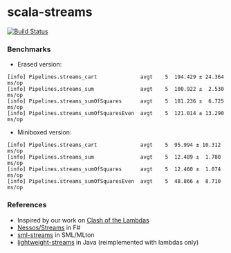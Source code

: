 scala-streams
=============
[![Build Status](https://travis-ci.org/biboudis/scala-streams.svg?branch=master)](https://travis-ci.org/biboudis/scala-streams)

### Benchmarks

- Erased version:
```
[info] Pipelines.streams_cart              avgt    5  194.429 ± 24.364  ms/op
[info] Pipelines.streams_sum               avgt    5  100.922 ±  2.530  ms/op
[info] Pipelines.streams_sumOfSquares      avgt    5  181.236 ±  6.725  ms/op
[info] Pipelines.streams_sumOfSquaresEven  avgt    5  121.014 ± 13.290  ms/op
```
- Miniboxed version:
```
[info] Pipelines.streams_cart              avgt    5  95.994 ± 10.312  ms/op
[info] Pipelines.streams_sum               avgt    5  12.489 ±  1.780  ms/op
[info] Pipelines.streams_sumOfSquares      avgt    5  12.460 ±  1.074  ms/op
[info] Pipelines.streams_sumOfSquaresEven  avgt    5  48.866 ±  8.710  ms/op
```

### References
* Inspired by our work on [Clash of the Lambdas](http://biboudis.github.io/clashofthelambdas/)
* [Nessos/Streams](https://github.com/nessos/Streams) in F#
* [sml-streams](https://github.com/biboudis/sml-streams) in SML/MLton
* [lightweight-streams](https://github.com/biboudis/lightweight-streams) in Java (reimplemented with lambdas only)
